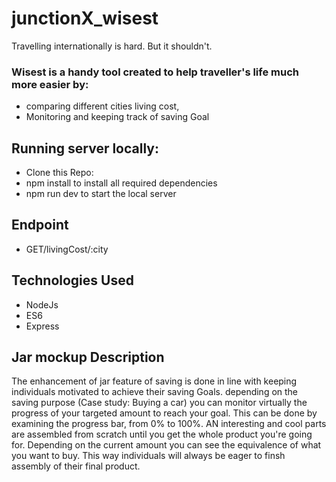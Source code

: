 # junctionX_wisest
Travelling internationally is hard. But it shouldn't. 


### Wisest is a handy tool created to help traveller's life much more easier by: 
* comparing different cities living cost,
* Monitoring and keeping track of saving Goal

## Running server locally:
- Clone this Repo: 
- npm install to install all required dependencies
- npm run dev to start the local server

## Endpoint

- GET/livingCost/:city

## Technologies Used

- NodeJs
- ES6
- Express

## Jar mockup Description

The enhancement of jar feature of saving is done in line with keeping individuals motivated to achieve their saving Goals. depending on the saving purpose (Case study: Buying a car) you can monitor virtually the progress of your targeted amount to reach your goal. This can be done by examining the progress bar, from 0% to 100%. AN interesting and cool parts are assembled from scratch until you get the whole product you're going for. Depending on the current amount you can see the equivalence of what you want to buy. This way individuals will always be eager to finsh assembly of their final product.

